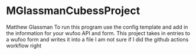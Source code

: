 # MGlassmanCubessProject
Matthew Glassman
To run this program use the config template and add in the information for your wufoo API and form.
This project takes in entries to a wufoo form and writes it into a file
I am not sure if I did the github actions workflow right
